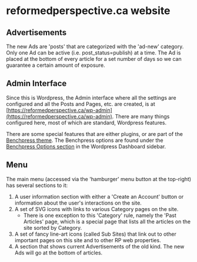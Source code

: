 # reformedperspective.ca website

## Advertisements

The new Ads are 'posts' that are categorized with the 'ad-new' category. Only one Ad can be active (i.e. post_status=publish) at a time. The Ad is placed at the bottom of every article for a set number of days so we can guarantee a certain amount of exposure.

## Admin Interface

Since this is Wordpress, the Admin interface where all the settings are configured and all the Posts and Pages, etc. are created, is at [https://reformedperspective.ca/wp-admin](https://reformedperspective.ca/wp-admin). There are many things configured here, most of which are standard, Wordpress features.

There are some special features that are either plugins, or are part of the [Benchpress theme](benchpress.md). The Benchpress options are found under the [Benchpress Options section](benchpress.md#Benchpress-Options) in the Wordpress Dashboard sidebar.

## Menu

The main menu (accessed via the 'hamburger' menu button at the top-right) has several sections to it:

1. A user information section with either a 'Create an Account' button or information about the user's interactions on the site.
2. A set of SVG icons with links to various Category pages on the site.
    - There is one exception to this 'Category' rule, namely the 'Past Articles' page, which is a special page that lists all the articles on the site sorted by Category.
3. A set of fancy line-art icons (called Sub Sites) that link out to other important pages on this site and to other RP web properties.
4. A section that shows current Advertisements of the old kind. The new Ads will go at the bottom of articles.
